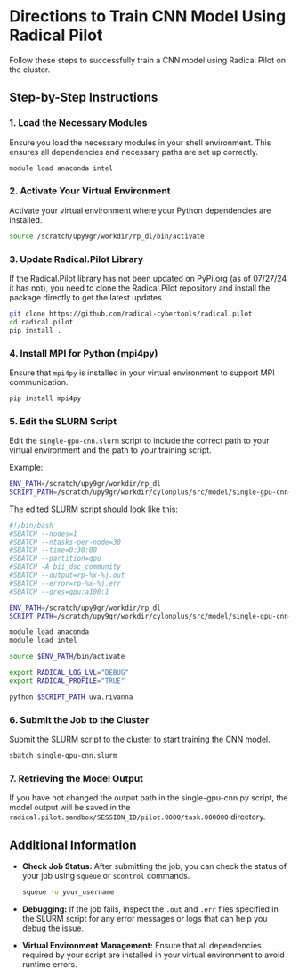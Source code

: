 # Directions to Train CNN Model Using Radical Pilot

Follow these steps to successfully train a CNN model using Radical Pilot on the cluster.

## Step-by-Step Instructions

### 1. Load the Necessary Modules

Ensure you load the necessary modules in your shell environment. This ensures all dependencies and necessary paths are set up correctly.

```bash
module load anaconda intel
```

### 2. Activate Your Virtual Environment

Activate your virtual environment where your Python dependencies are installed.

```bash
source /scratch/upy9gr/workdir/rp_dl/bin/activate
```

### 3. Update Radical.Pilot Library

If the Radical.Pilot library has not been updated on PyPi.org (as of 07/27/24 it has not), you need to clone the Radical.Pilot repository and install the package directly to get the latest updates.

```bash
git clone https://github.com/radical-cybertools/radical.pilot
cd radical.pilot
pip install .
```

### 4. Install MPI for Python (mpi4py)

Ensure that `mpi4py` is installed in your virtual environment to support MPI communication.

```bash
pip install mpi4py
```

### 5. Edit the SLURM Script

Edit the `single-gpu-cnn.slurm` script to include the correct path to your virtual environment and the path to your training script.

Example:
```bash
ENV_PATH=/scratch/upy9gr/workdir/rp_dl
SCRIPT_PATH=/scratch/upy9gr/workdir/cylonplus/src/model/single-gpu-cnn-radical-pilot.py
```

The edited SLURM script should look like this:

```bash
#!/bin/bash
#SBATCH --nodes=1
#SBATCH --ntasks-per-node=30
#SBATCH --time=0:30:00
#SBATCH --partition=gpu
#SBATCH -A bii_dsc_community
#SBATCH --output=rp-%x-%j.out
#SBATCH --error=rp-%x-%j.err
#SBATCH --gres=gpu:a100:1

ENV_PATH=/scratch/upy9gr/workdir/rp_dl
SCRIPT_PATH=/scratch/upy9gr/workdir/cylonplus/src/model/single-gpu-cnn-radical-pilot.py

module load anaconda
module load intel

source $ENV_PATH/bin/activate

export RADICAL_LOG_LVL="DEBUG"
export RADICAL_PROFILE="TRUE"

python $SCRIPT_PATH uva.rivanna
```

### 6. Submit the Job to the Cluster

Submit the SLURM script to the cluster to start training the CNN model.

```bash
sbatch single-gpu-cnn.slurm
```

### 7. Retrieving the Model Output

If you have not changed the output path in the single-gpu-cnn.py script, the model output will be saved in the `radical.pilot.sandbox/SESSION_ID/pilot.0000/task.000000` directory.


## Additional Information

- **Check Job Status:** After submitting the job, you can check the status of your job using `squeue` or `scontrol` commands.
  ```bash
  squeue -u your_username
  ```
- **Debugging:** If the job fails, inspect the `.out` and `.err` files specified in the SLURM script for any error messages or logs that can help you debug the issue.

- **Virtual Environment Management:** Ensure that all dependencies required by your script are installed in your virtual environment to avoid runtime errors.
